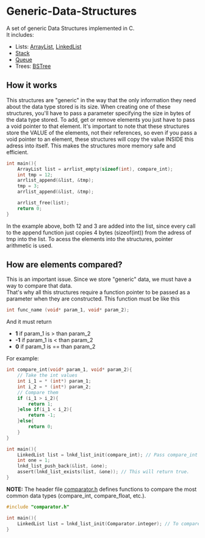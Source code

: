 # Generic-Data-Structures
A set of generic Data Structures implemented in C. <br>
It includes:
* Lists: [ArrayList](/src/ArrayList), [LinkedList](/src/LinkedList)
* [Stack](src/Stack)
* [Queue](src/Queue)
* Trees: [BSTree](src/BSTree)

## How it works
This structures are "generic" in the way that the only information they need about the data type stored is its size. When creating 
one of these structures, you'll have to pass a parameter specifying the size in bytes of the data type stored. To add, get or remove 
elements you just have to pass a void pointer to that element. 
It's important to note that these structures store the VALUE of the elements, not their references, so even if you pass a void pointer to an element, these structures will copy the value INSIDE this adress into itself. This makes the structures more memory safe and efficient.

```c
int main(){
    ArrayList list = arrlist_empty(sizeof(int), compare_int);
    int tmp = 12;
    arrlist_append(&list, &tmp);
    tmp = 3;
    arrlist_append(&list, &tmp);

    arrlist_free(list);
    return 0;
}
```

In the example above, both 12 and 3 are added into the list, since every call to the append function just copies 4 bytes (sizeof(int)) from the adress of tmp into the list. To acess the elements into the structures, pointer arithmetic is used.

## How are elements compared?
This is an important issue. Since we store "generic" data, we must have a way to compare that data. <br>
That's why all this structures require a function pointer to be passed as a parameter when they are constructed. This function must be like this <br>
```c
int func_name (void* param_1, void* param_2);
```
And it must return <br>
* <b> 1</b> if param_1 is > than param_2
* <b>-1</b> if param_1 is < than param_2
* <b> 0</b> if param_1 is == than param_2
  
For example:<br>
```c
int compare_int(void* param_1, void* param_2){
    // Take the int values
    int i_1 = * (int*) param_1;
    int i_2 = * (int*) param_2;
    // Compare them
    if (i_1 > i_2){
        return 1;
    }else if(i_1 < i_2){
        return -1;
    }else{
        return 0;
    }
}

int main(){
    LinkedList list = lnkd_list_init(compare_int); // Pass compare_int as a parameter
    int one = 1;
    lnkd_list_push_back(&list, &one);
    assert(lnkd_list_exists(list, &one)); // This will return true.
}
```
<b>NOTE:</b> The header file [comparator.h](src/Util/comparator.h) defines functions to compare the most common data types (compare_int, compare_float, etc.).

```c
#include "comparator.h"

int main(){
    LinkedList list = lnkd_list_init(Comparator.integer); // To compare ints
}
```